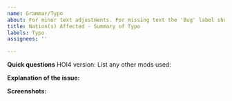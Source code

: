 ```yaml
---
name: Grammar/Typo
about: For minor text adjustments. For missing text the 'Bug' label should be used instead
title: Nation(s) Affected - Summary of Typo
labels: Typo
assignees: ''

---
```


**Quick questions**
HOI4 version:
List any other mods used:

**Explanation of the issue:**


**Screenshots:**
